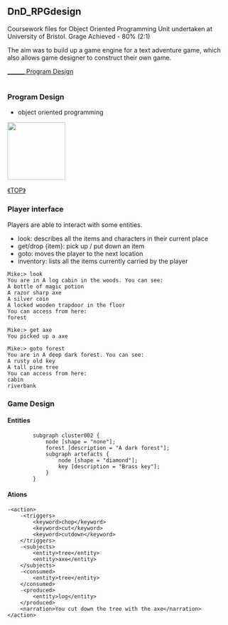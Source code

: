 <h2 id="top"> DnD_RPGdesign </h2>

Coursework files for Object Oriented Programming Unit undertaken at University of Bristol. Grage Achieved - 80% (2:1)

The aim was to build up a game engine for a text adventure game, which also allows game designer to construct their own game.

<p></p>

<a class="outlines" href="#program-design">______ Program Design</a>

<p></p>


#
<h3 id="program-design"> Program Design </h3>

- object oriented programming

<img src="images/2022-06-26_002032.png" height="130">

<a class="return" href="#top"> 《TOP》 </a>

### Player interface

Players are able to interact with some entities.
- look: describes all the items and characters in their current place
- get/drop {item}: pick up / put down an item 
- goto: moves the player to the next location
- inventory: lists all the items currently carried by the player

```
Mike:> look
You are in A log cabin in the woods. You can see:
A bottle of magic potion
A razor sharp axe
A silver coin
A locked wooden trapdoor in the floor
You can access from here:
forest

Mike:> get axe
You picked up a axe

Mike:> goto forest
You are in A deep dark forest. You can see:
A rusty old key
A tall pine tree
You can access from here:
cabin
riverbank

```

### Game Design


#### Entities

```
        subgraph cluster002 {
            node [shape = "none"];
            forest [description = "A dark forest"];
            subgraph artefacts {
                node [shape = "diamond"];
                key [description = "Brass key"];
            }
        }
```


#### Ations

```
-<action>
    -<triggers>
        <keyword>chop</keyword>
        <keyword>cut</keyword>
        <keyword>cutdown</keyword>
    </triggers>
    -<subjects>
        <entity>tree</entity>
        <entity>axe</entity>
    </subjects>
    -<consumed>
        <entity>tree</entity>
    </consumed>
    -<produced>
        <entity>log</entity>
    </produced>
    <narration>You cut down the tree with the axe</narration>
</action>
```
